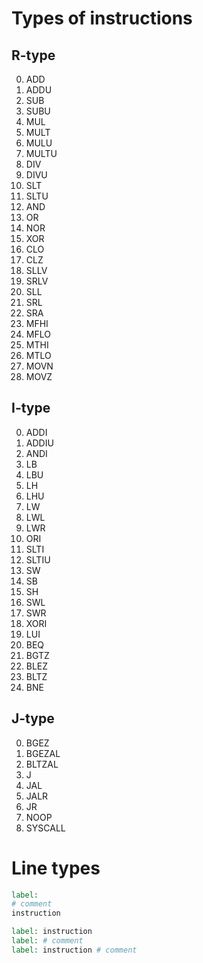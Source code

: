 # Types of instructions
## R-type
0. ADD
1. ADDU
2. SUB
3. SUBU
4. MUL
5. MULT
6. MULU
7. MULTU
8. DIV
9. DIVU
10. SLT
11. SLTU
12. AND
13. OR
14. NOR
15. XOR
16. CLO
17. CLZ
18. SLLV
19. SRLV
20. SLL
21. SRL
22. SRA
23. MFHI
24. MFLO
25. MTHI
26. MTLO
27. MOVN
28. MOVZ

## I-type
0. ADDI
1. ADDIU
2. ANDI
3. LB
4. LBU
5. LH
6. LHU
7. LW
8. LWL
9. LWR
10. ORI
11. SLTI
12. SLTIU
13. SW
14. SB
15. SH
16. SWL
17. SWR
18. XORI
19. LUI
20. BEQ
21. BGTZ
22. BLEZ
23. BLTZ
24. BNE

## J-type
0. BGEZ
1. BGEZAL
2. BLTZAL
3. J
4. JAL
5. JALR
6. JR
7. NOOP
8. SYSCALL

# Line types

```mips
label:
# comment
instruction

label: instruction
label: # comment
label: instruction # comment
```
